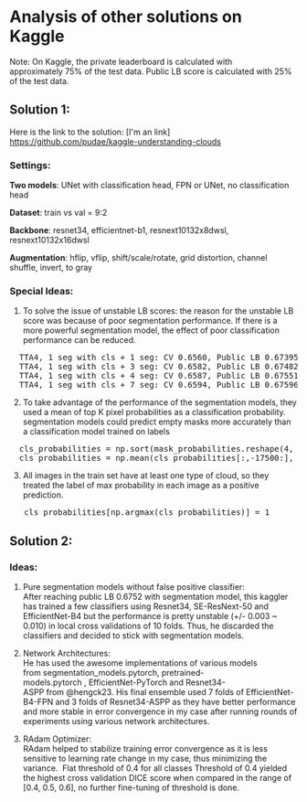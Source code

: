 # Analysis of other solutions on Kaggle

Note: On Kaggle, the private leaderboard is calculated with approximately 75% of the test data. Public LB score is calculated with 25% of the test data.

## Solution 1:
Here is the link to the solution: [I'm an link]
https://github.com/pudae/kaggle-understanding-clouds
### Settings:
**Two models**: UNet with classification head, FPN or UNet, no classification head

**Dataset**: train vs val = 9:2

**Backbone**: resnet34, efficientnet-b1, resnext10132x8dwsl, resnext10132x16dwsl

**Augmentation**: hflip, vflip, shift/scale/rotate, grid distortion, channel shuffle, invert, to gray

### Special Ideas:

1) To solve the issue of unstable LB scores: the reason for the unstable LB score was because of poor segmentation performance. If there is a more powerful segmentation model, the effect of poor classification performance can be reduced.
<pre>
  TTA4, 1 seg with cls + 1 seg: CV 0.6560, Public LB 0.67395, Private LB 0.66495
  TTA4, 1 seg with cls + 3 seg: CV 0.6582, Public LB 0.67482, Private LB 0.66501
  TTA4, 1 seg with cls + 4 seg: CV 0.6587, Public LB 0.67551, Private LB 0.66604
  TTA4, 1 seg with cls + 7 seg: CV 0.6594, Public LB 0.67596, Private LB 0.66663
</pre>
2) To take advantage of the performance of the segmentation models, they used a mean of top K pixel probabilities as a classification probability.
segmentation models could predict empty masks more accurately than a classification model trained on labels 

<pre>
  cls_probabilities = np.sort(mask_probabilities.reshape(4, -1), axis=1)
  cls_probabilities = np.mean(cls_probabilities[:,-17500:], axis=1)
</pre>


3) All images in the train set have at least one type of cloud, so they treated the label of max probability in each image as a positive prediction.
<pre>
   cls_probabilities[np.argmax(cls_probabilities)] = 1
</pre>



## Solution 2:

### Ideas:
1) Pure segmentation models without false positive classifier:<br/> 
    After reaching public LB 0.6752 with segmentation model, this kaggler has trained a few classifiers using Resnet34, SE-ResNext-50 and EfficientNet-B4 but the performance is pretty unstable (+/- 0.003 ~ 0.010) in local cross validations of 10 folds. Thus, he discarded the classifiers and decided to stick with segmentation models. 

2) Network Architectures:<br/> 
    He has used the awesome implementations of various models from segmentation_models.pytorch, pretrained-models.pytorch , EfficientNet-PyTorch and Resnet34-ASPP from @hengck23. His final ensemble used 7 folds of EfficientNet-B4-FPN and 3 folds of Resnet34-ASPP as they have better performance and more stable in error convergence in my case after running rounds of experiments using various network architectures.
	
3) RAdam Optimizer:<br/> 
    RAdam helped to stabilize training error convergence as it is less sensitive to learning rate change in my case, thus minimizing the variance.  Flat threshold of 0.4 for all classes Threshold of 0.4 yielded the highest cross validation DICE score when compared in the range of [0.4, 0.5, 0.6], no further fine-tuning of threshold is done. 
	

